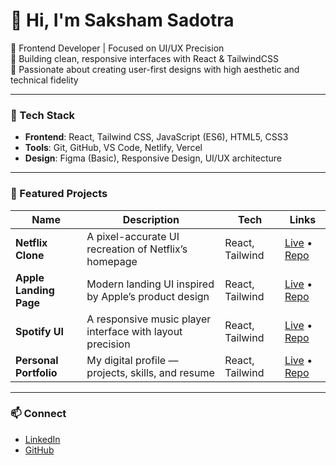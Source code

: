 # 👋 Hi, I'm Saksham Sadotra

🚀 Frontend Developer | Focused on UI/UX Precision  
🎯 Building clean, responsive interfaces with React & TailwindCSS  
📍 Passionate about creating user-first designs with high aesthetic and technical fidelity

---

### 🔧 Tech Stack
- **Frontend**: React, Tailwind CSS, JavaScript (ES6), HTML5, CSS3
- **Tools**: Git, GitHub, VS Code, Netlify, Vercel
- **Design**: Figma (Basic), Responsive Design, UI/UX architecture

---

### 📌 Featured Projects

| Name | Description | Tech | Links |
|------|-------------|------|-------|
| **Netflix Clone** | A pixel-accurate UI recreation of Netflix’s homepage | React, Tailwind | [Live](#) • [Repo](#) |
| **Apple Landing Page** | Modern landing UI inspired by Apple’s product design | React, Tailwind | [Live](#) • [Repo](#) |
| **Spotify UI** | A responsive music player interface with layout precision | React, Tailwind | [Live](#) • [Repo](#) |
| **Personal Portfolio** | My digital profile — projects, skills, and resume | React, Tailwind | [Live](#) • [Repo](#) |

---

### 📫 Connect
- [LinkedIn](https://www.linkedin.com/in/saksham-sadotra-a6b739297)
- [GitHub](https://github.com/RollingBeagle)
